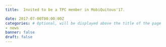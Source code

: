 ```yaml
---
title:  Invited to be a TPC member in MobiQuitous'17.

date: 2017-07-00T00:00:00Z
categories: # Optional, will be displayed above the title of the page
- news
banner: false
draft: false
---
```

